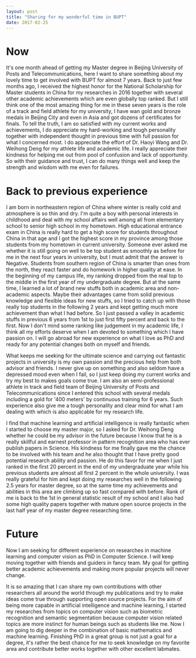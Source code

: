 ```yaml
---
layout: post
title: "Sharing for my wonderful time in BUPT"
date: 2017-02-25
---
```


# Now

It's one month ahead of getting my Master degree in Beijing University of Posts and Telecommunications, here I want to share something about my lovely time to get involved with BUPT for almost 7 years. Back to just few months ago, I received the highest honor for the National Scholarship for Master students in China for my researches in 2016 together with several other academic achievements which are even globally top ranked. But I still think one of the most amazing thing for me in these seven years is the role of a track and field athlete for my university, I have wan gold and bronze medals in Beijing City and even in Asia and got dozens of certificates for finals. To tell the truth, I am so satisfied with my current works and achievements, I do appreciate my hard-working and tough personality together with independent thought in previous time with full passion for what I concerned most. I do appreciate the effort of Dr. Haoyi Wang and Dr. Weihong Deng for my athlete life and academic life. I really appreciate their kindness for helping me out from pool of confusion and lack of opportunity. So with their guidance and trust, I can do many things well and keep the strength and wisdom with me even for failures.

# Back to previous experience

I am born in northeastern region of China where winter is really cold and atmosphere is so thin and dry. I'm quite a boy with personal interests in childhood and deal with my school affairs well among all from elementary school to senior high school in my hometown. High educational entrance exam in China is really hard to get a high score for students throughout China in that age and I got the highest score in my province among those students from my hometown in current university. Someone ever asked me whether it is still going on well to be top student as smoothly as before for me in the next four years in university, but I must admit that the answer is Negative. Students from southern region of China is smarter than ones from the north, they react faster and do homework in higher quality at ease. In the beginning of my campus life, my ranking dropped from the real top to the middle in the first year of my undergraduate degree. But at the same time, I learned a lot of brand new stuffs both in academic area and non-academic aspects. Maybe their advantages came from solid previous knowledge and flexible ideas for new stuffs, so I tried to catch up with those really top students in the following 2 years and kept getting much more achievement than what I had before. So I just passed a valley in academic stuffs in previous 6 years from 1st to just first fifty percent and back to the first. Now I don't mind some ranking like judgement in my academic life, I think all my efforts deserve when I am devoted to something which I have passion on. I will go abroad for new experience on what I love as PhD and ready for any potential changes both on myself and friends.

What keeps me seeking for the ultimate science and carrying out fantastic projects in university is my own passion and the precious help from both advisor and friends. I never give up on something and also seldom have a depressed mood even when I fail, so I just keep doing my current works and try my best to makes goals come true. I am also an semi-professional athlete in track and field team of Beijing University of Posts and Telecommunications since I entered this school with several medals including a gold for '400 meters' by continuous training for 6 years. Such experience also give me a tough personality and clear mind for what I am dealing with which is also applicable for my research life.

I find that machine learning and artificial intelligence is really fantastic when I started to choose my master major, so I asked for Dr. Weihong Deng whether he could be my advisor in the future because I know that he is a really skillful and earnest professor in pattern recognition area who has ever publish papers in Science. His kindness for me finally gave me the chance to be involved with his team and he also thought that I have pretty good potential research ability and passion. He do this favor for me when I just ranked in the first 20 percent in the end of my undergraduate year while his previous students are almost all first 2 percent in the whole university. I was really grateful for him and kept doing my researches well in the following 2.5 years for master degree, so at the same time my achievements and abilities in this area are climbing up so fast compared with before. Rank of me is back to the 1st in general statistic result of my school and I also had some high quality papers together with mature open source projects in the last half year of my master degree researching time.

# Future

Now I am seeking for different experience on researches in machine learning and computer vision as PhD in Computer Science. I will keep moving together with friends and guiders in fancy team. My goal for getting better academic achievements and making more popular projects will never change.

It is so amazing that I can share my own contributions with other researchers all around the world through my publications and try to make ideas come true through supporting open source projects. For the aim of being more capable in artificial intelligence and machine learning, I started my researches from topics on computer vision such as biometric recognition and semantic segmentation because computer vision related topics are more instinct for human beings such as students like me. Now I am going to dig deeper in the combination of basic mathematics and machine learning. Finishing PhD in a great group is not just a goal for a degree, it's rather the best chance for me to seek knowledge on my favorite area and contribute better works together with other excellent labmates.
